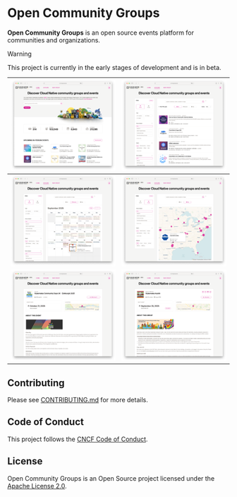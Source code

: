 # Open Community Groups

**Open Community Groups** is an open source events platform for communities and organizations.

> [!WARNING]
> This project is currently in the early stages of development and is in beta.

| ![Screenshot 1](docs/screenshots/ocg1.png?raw=true) | ![Screenshot 2](docs/screenshots/ocg2.png?raw=true) |
| --------------------------------------------------- | --------------------------------------------------- |
| ![Screenshot 3](docs/screenshots/ocg3.png?raw=true) | ![Screenshot 4](docs/screenshots/ocg4.png?raw=true) |
| ![Screenshot 5](docs/screenshots/ocg5.png?raw=true) | ![Screenshot 6](docs/screenshots/ocg6.png?raw=true) |

## Contributing

Please see [CONTRIBUTING.md](./CONTRIBUTING.md) for more details.

## Code of Conduct

This project follows the [CNCF Code of Conduct](https://github.com/cncf/foundation/blob/master/code-of-conduct.md).

## License

Open Community Groups is an Open Source project licensed under the [Apache License 2.0](https://www.apache.org/licenses/LICENSE-2.0).
